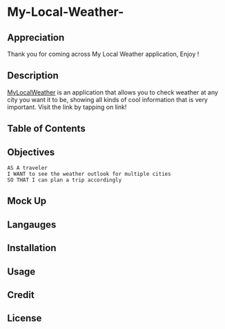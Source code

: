 # My-Local-Weather-

## Appreciation 

Thank you for coming across My Local Weather application, Enjoy !

## Description 

[MyLocalWeather](https://fheezy.github.io/My-Local-Weather-/) is an application that 
allows you to check weather at any city you want it to be, showing all kinds of cool information that is very important. Visit the link by tapping on link!

## Table of Contents 

## Objectives 
```
AS A traveler
I WANT to see the weather outlook for multiple cities
SO THAT I can plan a trip accordingly
```

## Mock Up

## Langauges 

## Installation 

## Usage 

## Credit 

## License 